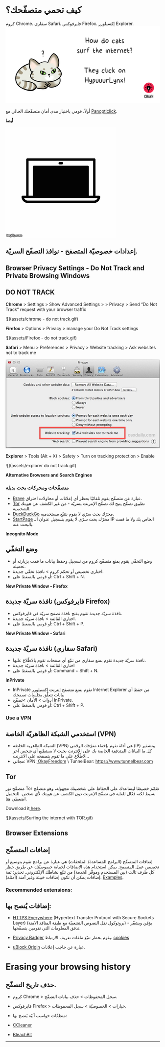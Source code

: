 # كيف تحمي متصفّحك؟
كروم Chrome. سفاري Safari. فايرفوكس Firefox. إكسبلورر Explorer.
![](assets/HypuuurLynx.gif)

أولاً، قومي باختبار مدى أمان متصفّحك الحالي مع [Panopticlick](https://panopticlick.eff.org/).

**أيضا**

![](assets/cover_laptop_cam.gif)



## إعدادات خصوصيّة المتصفح - نوافذ التصفّح السريّة.


## Browser Privacy Settings - Do Not Track and Private Browsing Windows

## DO NOT TRACK

**Chrome** &gt; Settings &gt; Show Advanced Settings &gt; &gt; Privacy &gt; Send “Do Not Track” request with your browser traffic

![](assets/chrome - do not track.gif)



**Firefox** &gt; Options &gt; Privacy &gt; manage your Do Not Track settings


![](assets/Firefox - do not track.gif)


**Safari** &gt; Menu &gt; Preferences &gt; Privacy &gt; Website tracking &gt; Ask websites not to track me


![](assets/do-not-track-safari.jpg)

**Explorer** &gt; Tools \(Alt + X\) &gt; Safety &gt; Turn on tracking protection &gt; Enable


![](assets/explorer do not track.gif)




**Alternative Browsers and Search Engines**



### متصفّحات ومحركات بحث بديلة
* [Brave](https://www.brave.com/) عبارة عن متصفّح يقوم تلقائيًا بحظر أي إعلانات أو محاولات اختراق.
* [Tor](https://www.torproject.org/) تطبيق تصفّح يتيح لك تصفّح الإنترنت بسريّة - من غير الكشف عن هويتك الشخصية.
* [DuckDuckGo](https://duckduckgo.com/about) محرّك بحث سرّي لا يقوم بتتبّع مستخدميه.
* [StartPage](https://www.startpage.com/) محرّك بحث سرّي لا يقوم بتسجيل عنوان الـ IP الخاص بك ولا ما قمت بالبحث عنه.

**Incognito Mode**
## وضع التخفّي

* وضع التخفّي يقوم بمنع متصفّح كروم من تسجيل وحفظ بيانات ما قمت بزيارته أو تحميله.
* اختاري تخصيص أو تحكم كروم > نافذة تخفّي جديدة.
* أو قومي بالضغط على: Ctrl + Shift + N.

**New Private Window - Firefox**
## نافذة سريّة جديدة (فايرفوكس Firefox)
* نافذة سريّة جديدة تقوم بفتح نافذة تصفح سريّة في فايرفوكس.
* اختاري القائمة > نافذة سريّة جديدة.
* أو قومي بالضغط على: Ctrl + Shift + P.

**New Private Window - Safari**
## نافذة سريّة جديدة (سفاري Safari)

* نافذة سريّة جديدة تقوم بمنع سفاري من تتبّع أي صفحات تقوم بالاطّلاع عليها.
* اختاري القائمة > نافذة سريّة جديدة
* أو قومي بالضغط على: Command + Shift + N.

**InPrivate**

* InPrivate تقوم بمنع متصفح إنترنت إكسبلورر Internet Explorer من حفظ أي بيانات تتعلّق بجلسات تصفحك
* أدوات > الأمان >تصفّح  InPrivate.
* أو قومي بالضغط على: Ctrl + Shift + P.

### **Use a VPN**
## استخدمي الشبكة الظاهريّة الخاصة (VPN)

* الشبكة الظاهرية الخاصّة (VPN) هي أداة تقوم بإخفاء معرّفك الرقمي (IP) وتشفير كل ما البيانات المتدفقة  الخاصة بك على الإنترنت بحيث لا يستطيع أي شخص آخر الاطّلاع على ما تقوم بتصفحه على الانترنت..
*  مجاني: VPN:[ ](http://www.okfreedom.com/en/)[OkayFreedom](http://www.okfreedom.com/) \ TunnelBear: https://www.tunnelbear.com

## **Tor**

متصفّح تور Tor صُمّم خصيصًا ليساعدك على الحفاظ على شخصيتك مجهولة، وهو متصفّح بسيط لكنه فعّال للغاية في تصفّح الإنترنت دون الكشف عن هويتك لأي شخص. للتحميل اضغطي هنا. 

Download it[ here](https://www.torproject.org/projects/torbrowser.html).

![](assets/Surfing the internet with TOR.gif)

 ## Browser Extensions
## إضافات المتصفّح

إضافات المتصفّح (البرامج المساعدة/ الملحقات) هي عبارة عن برامج تقوم بتوسيع أو تخصيص عمل المتصفح. يمكن استخدام هذه الإضافات لحماية خصوصيّتك عن طريق حظر كل طرف ثالث (بين المستخدم وموفّر الخدمة) من تتبّع نشاطك الإلكتروني. تحذير: ثمة إضافات يمكن أن تكون إضافات خبيثة وغير آمنة (أمثلة).
[Examples](http://www.makeuseof.com/tag/x-malicious-browser-extensions-help-hackers-target-victims/).

### Recommended extensions:
## إضافات يُنصح بها:

* [HTTPS Everywhere](https://www.eff.org/https-everywhere) \(Hypertext Transfer Protocol with Secure Sockets Layer\)
(بروتوكول نقل النصوص التشعبيّة مع طبقة المنافذ الآمنة) - يؤمّن ويشفّر تدفق المعلومات التي تقومين بتصفّحها.

* [Privacy Badger](https://www.eff.org/privacybadger)  يقوم بحظر تتبّع ملفات تعريف الارتباط.  [cookies](https://en.wikipedia.org/wiki/HTTP_cookie)
* [uBlock Origin](https://www.ublock.org/)  عبارة عن حاجب  إعلانات.

# Erasing your browsing history
## حذف تاريخ التصفّح.


* كروم Chrome > سجل المحفوظات > حذف بيانات التصفّح.
* فايرفوكس Firefox > خيارات > الخصوصيّة >  سجل المحفوظات.
* منظفّات حواسب آليّة  يُنصح بها:

* [CCleaner](http://www.piriform.com/ccleaner)

* [BleachBit](http://www.bleachbit.org/)

---
